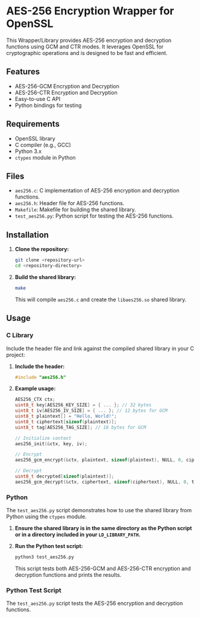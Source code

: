 # AES-256 Encryption Wrapper for OpenSSL

This Wrapper/Library provides AES-256 encryption and decryption functions using GCM and CTR modes. It leverages OpenSSL for cryptographic operations and is designed to be fast and efficient.

## Features

- AES-256-GCM Encryption and Decryption
- AES-256-CTR Encryption and Decryption
- Easy-to-use C API
- Python bindings for testing

## Requirements

- OpenSSL library
- C compiler (e.g., GCC)
- Python 3.x
- `ctypes` module in Python

## Files

- `aes256.c`: C implementation of AES-256 encryption and decryption functions.
- `aes256.h`: Header file for AES-256 functions.
- `Makefile`: Makefile for building the shared library.
- `test_aes256.py`: Python script for testing the AES-256 functions.

## Installation

1. **Clone the repository:**
    ```sh
    git clone <repository-url>
    cd <repository-directory>
    ```

2. **Build the shared library:**
    ```sh
    make
    ```

    This will compile `aes256.c` and create the `libaes256.so` shared library.

## Usage

### C Library

Include the header file and link against the compiled shared library in your C project:

1. **Include the header:**
    ```c
    #include "aes256.h"
    ```

2. **Example usage:**
    ```c
    AES256_CTX ctx;
    uint8_t key[AES256_KEY_SIZE] = { ... }; // 32 bytes
    uint8_t iv[AES256_IV_SIZE] = { ... }; // 12 bytes for GCM
    uint8_t plaintext[] = "Hello, World!";
    uint8_t ciphertext[sizeof(plaintext)];
    uint8_t tag[AES256_TAG_SIZE]; // 16 bytes for GCM

    // Initialize context
    aes256_init(&ctx, key, iv);

    // Encrypt
    aes256_gcm_encrypt(&ctx, plaintext, sizeof(plaintext), NULL, 0, ciphertext, tag);

    // Decrypt
    uint8_t decrypted[sizeof(plaintext)];
    aes256_gcm_decrypt(&ctx, ciphertext, sizeof(ciphertext), NULL, 0, tag, decrypted);
    ```

### Python

The `test_aes256.py` script demonstrates how to use the shared library from Python using the `ctypes` module.

1. **Ensure the shared library is in the same directory as the Python script or in a directory included in your `LD_LIBRARY_PATH`.**

2. **Run the Python test script:**
    ```sh
    python3 test_aes256.py
    ```

    This script tests both AES-256-GCM and AES-256-CTR encryption and decryption functions and prints the results.

### Python Test Script

The `test_aes256.py` script tests the AES-256 encryption and decryption functions.


